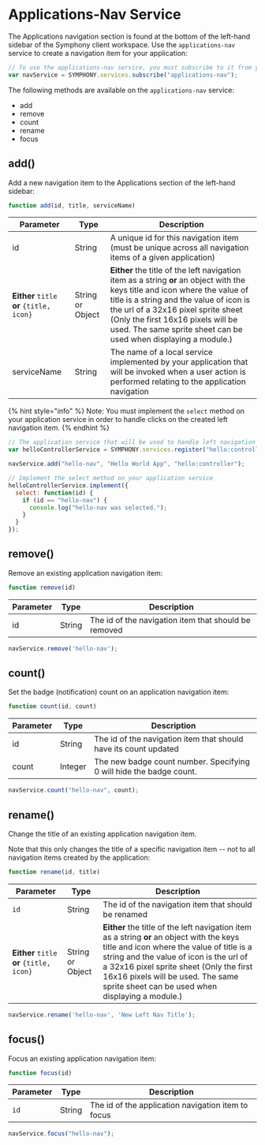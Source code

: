 # Applications-Nav Service

The Applications navigation section is found at the bottom of the left-hand sidebar of the Symphony client workspace. Use the `applications-nav` service to create a navigation item for your application:

```javascript
// To use the applications-nav service, you must subscribe to it from your application
var navService = SYMPHONY.services.subscribe("applications-nav");
```

The following methods are available on the `applications-nav` service:

* add
* remove
* count
* rename
* focus

## add()

Add a new navigation item to the Applications section of the left-hand sidebar:

```javascript
function add(id, title, serviceName)
```

| Parameter                                 | Type             | Description                                                                                                                                                                                                                                                                                                            |
| ----------------------------------------- | ---------------- | ---------------------------------------------------------------------------------------------------------------------------------------------------------------------------------------------------------------------------------------------------------------------------------------------------------------------- |
| id                                        | String           | A unique id for this navigation item (must be unique across all navigation items of a given application)                                                                                                                                                                                                               |
| **Either** `title` **or** `{title, icon}` | String or Object | **Either** the title of the left navigation item as a string **or** an object with the keys title and icon where the value of title is a string and the value of icon is the url of a 32x16 pixel sprite sheet (Only the first 16x16 pixels will be used. The same sprite sheet can be used when displaying a module.) |
| serviceName                               | String           | The name of a local service implemented by your application that will be invoked when a user action is performed relating to the application navigation                                                                                                                                                                |

{% hint style="info" %}
Note: You must implement the `select` method on your application service in order to handle clicks on the created left navigation item.
{% endhint %}

```javascript
// The application service that will be used to handle left navigation item clicks
var helloControllerService = SYMPHONY.services.register("hello:controller");

navService.add("hello-nav", "Hello World App", "hello:controller");

// Implement the select method on your application service
helloControllerService.implement({
  select: function(id) {
    if (id == "hello-nav") {
      console.log("hello-nav was selected.");
    }
  }
});
```

## remove()

Remove an existing application navigation item:

```javascript
function remove(id)
```

| Parameter | Type   | Description                                          |
| --------- | ------ | ---------------------------------------------------- |
| id        | String | The id of the navigation item that should be removed |

```javascript
navService.remove('hello-nav');
```

## count()

Set the badge (notification) count on an application navigation item:

```javascript
function count(id, count)
```

| Parameter | Type    | Description                                                         |
| --------- | ------- | ------------------------------------------------------------------- |
| id        | String  | The id of the navigation item that should have its count updated    |
| count     | Integer | The new badge count number. Specifying 0 will hide the badge count. |

```javascript
navService.count("hello-nav", count);
```

## rename()

Change the title of an existing application navigation item.

Note that this only changes the title of a specific navigation item -- not to all navigation items created by the application:

```javascript
function rename(id, title)
```

| Parameter                                 | Type             | Description                                                                                                                                                                                                                                                                                                            |
| ----------------------------------------- | ---------------- | ---------------------------------------------------------------------------------------------------------------------------------------------------------------------------------------------------------------------------------------------------------------------------------------------------------------------- |
| `id`                                      | String           | The id of the navigation item that should be renamed                                                                                                                                                                                                                                                                   |
| **Either** `title` **or** `{title, icon}` | String or Object | **Either** the title of the left navigation item as a string **or** an object with the keys title and icon where the value of title is a string and the value of icon is the url of a 32x16 pixel sprite sheet (Only the first 16x16 pixels will be used. The same sprite sheet can be used when displaying a module.) |

```javascript
navService.rename('hello-nav', 'New Left Nav Title');
```

## focus()

Focus an existing application navigation item:

```javascript
function focus(id)
```

| Parameter | Type   | Description                                        |
| --------- | ------ | -------------------------------------------------- |
| `id`      | String | The id of the application navigation item to focus |

```javascript
navService.focus("hello-nav");
```
